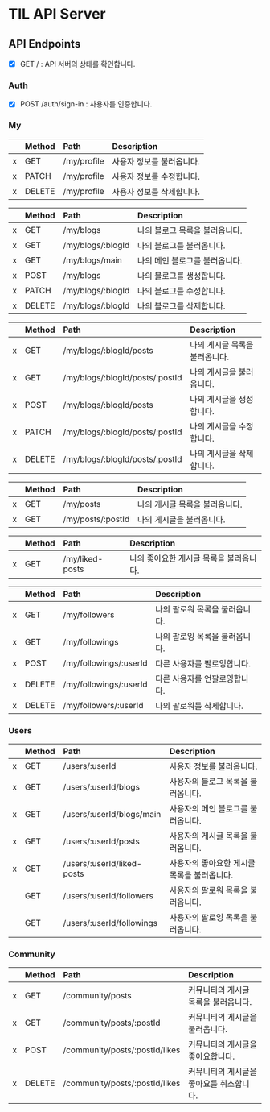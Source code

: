 # TIL API Server

## API Endpoints

- [x] GET / : API 서버의 상태를 확인합니다.

### Auth

- [x] POST /auth/sign-in : 사용자를 인증합니다.

### My

| | Method | Path | Description |
|-|:---|:---|:---|
|x| GET | /my/profile | 사용자 정보를 불러옵니다. |
|x| PATCH | /my/profile | 사용자 정보를 수정합니다. |
|x| DELETE | /my/profile | 사용자 정보를 삭제합니다. |

| | Method | Path | Description |
|-|:---|:---|:---|
|x| GET | /my/blogs | 나의 블로그 목록을 불러옵니다. |
|x| GET | /my/blogs/:blogId | 나의 블로그를 불러옵니다. |
|x| GET | /my/blogs/main | 나의 메인 블로그를 불러옵니다. |
|x| POST | /my/blogs | 나의 블로그를 생성합니다. |
|x| PATCH | /my/blogs/:blogId | 나의 블로그를 수정합니다. |
|x| DELETE | /my/blogs/:blogId | 나의 블로그를 삭제합니다. |

| | Method | Path | Description |
|-|:---|:---|:---|
|x| GET | /my/blogs/:blogId/posts | 나의 게시글 목록을 불러옵니다. |
|x| GET | /my/blogs/:blogId/posts/:postId | 나의 게시글을 불러옵니다. |
|x| POST | /my/blogs/:blogId/posts | 나의 게시글을 생성합니다. |
|x| PATCH | /my/blogs/:blogId/posts/:postId | 나의 게시글을 수정합니다. |
|x| DELETE | /my/blogs/:blogId/posts/:postId | 나의 게시글을 삭제합니다. |

| | Method | Path | Description |
|-|:---|:---|:---|
|x| GET | /my/posts | 나의 게시글 목록을 불러옵니다. |
|x| GET | /my/posts/:postId | 나의 게시글을 불러옵니다. |

| | Method | Path | Description |
|-|:---|:---|:---|
|x| GET | /my/liked-posts | 나의 좋아요한 게시글 목록을 불러옵니다. |

| | Method | Path | Description |
|-|:---|:---|:---|
|x| GET | /my/followers | 나의 팔로워 목록을 불러옵니다. |
|x| GET | /my/followings | 나의 팔로잉 목록을 불러옵니다. |
|x| POST | /my/followings/:userId | 다른 사용자를 팔로잉합니다. |
|x| DELETE | /my/followings/:userId | 다른 사용자를 언팔로잉합니다. |
|x| DELETE | /my/followers/:userId | 나의 팔로워를 삭제합니다. |

### Users

| | Method | Path | Description |
|-|:---|:---|:---|
|x| GET | /users/:userId | 사용자 정보를 불러옵니다. |
|x| GET | /users/:userId/blogs | 사용자의 블로그 목록을 불러옵니다. |
|x| GET | /users/:userId/blogs/main | 사용자의 메인 블로그를 불러옵니다. |
|x| GET | /users/:userId/posts | 사용자의 게시글 목록을 불러옵니다. |
|x| GET | /users/:userId/liked-posts | 사용자의 좋아요한 게시글 목록을 불러옵니다. |
|| GET | /users/:userId/followers | 사용자의 팔로워 목록을 불러옵니다. |
|| GET | /users/:userId/followings | 사용자의 팔로잉 목록을 불러옵니다. |

### Community

| | Method | Path | Description |
|-|:---|:---|:---|
|x| GET | /community/posts | 커뮤니티의 게시글 목록을 불러옵니다. |
|x| GET | /community/posts/:postId | 커뮤니티의 게시글을 불러옵니다. |
|x| POST | /community/posts/:postId/likes | 커뮤니티의 게시글을 좋아요합니다. |
|x| DELETE | /community/posts/:postId/likes | 커뮤니티의 게시글을 좋아요를 취소합니다. |
